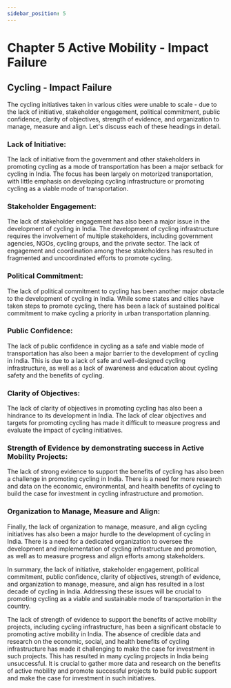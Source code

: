 ```yaml
---
sidebar_position: 5
---
```


# Chapter 5  Active Mobility - Impact Failure
 

## Cycling - Impact Failure

The cycling initiatives taken in various cities were unable to scale -  due to the lack of initiative, stakeholder engagement, political commitment, public confidence, clarity of objectives, strength of evidence, and organization to manage, measure and align. Let's discuss each of these headings in detail.

### Lack of Initiative: 
The lack of initiative from the government and other stakeholders in promoting cycling as a mode of transportation has been a major setback for cycling in India. The focus has been largely on motorized transportation, with little emphasis on developing cycling infrastructure or promoting cycling as a viable mode of transportation.

### Stakeholder Engagement: 
The lack of stakeholder engagement has also been a major issue in the development of cycling in India. The development of cycling infrastructure requires the involvement of multiple stakeholders, including government agencies, NGOs, cycling groups, and the private sector. The lack of engagement and coordination among these stakeholders has resulted in fragmented and uncoordinated efforts to promote cycling.

### Political Commitment: 
The lack of political commitment to cycling has been another major obstacle to the development of cycling in India. While some states and cities have taken steps to promote cycling, there has been a lack of sustained political commitment to make cycling a priority in urban transportation planning.

###  Public Confidence:
 The lack of public confidence in cycling as a safe and viable mode of transportation has also been a major barrier to the development of cycling in India. This is due to a lack of safe and well-designed cycling infrastructure, as well as a lack of awareness and education about cycling safety and the benefits of cycling.

### Clarity of Objectives: 
The lack of clarity of objectives in promoting cycling has also been a hindrance to its development in India. The lack of clear objectives and targets for promoting cycling has made it difficult to measure progress and evaluate the impact of cycling initiatives.

### Strength of Evidence by demonstrating success in Active Mobility Projects:
 The lack of strong evidence to support the benefits of cycling has also been a challenge in promoting cycling in India. There is a need for more research and data on the economic, environmental, and health benefits of cycling to build the case for investment in cycling infrastructure and promotion.

### Organization to Manage, Measure and Align: 
Finally, the lack of organization to manage, measure, and align cycling initiatives has also been a major hurdle to the development of cycling in India. There is a need for a dedicated organization to oversee the development and implementation of cycling infrastructure and promotion, as well as to measure progress and align efforts among stakeholders.

In summary, the lack of initiative, stakeholder engagement, political commitment, public confidence, clarity of objectives, strength of evidence, and organization to manage, measure, and align has resulted in a lost decade of cycling in India. Addressing these issues will be crucial to promoting cycling as a viable and sustainable mode of transportation in the country.


The lack of strength of evidence to support the benefits of active mobility projects, including cycling infrastructure, has been a significant obstacle to promoting active mobility in India. The absence of credible data and research on the economic, social, and health benefits of cycling infrastructure has made it challenging to make the case for investment in such projects. This has resulted in many cycling projects in India being unsuccessful.
It is crucial to gather more data and research on the benefits of active mobility and promote successful projects to build public support and make the case for investment in such initiatives.



